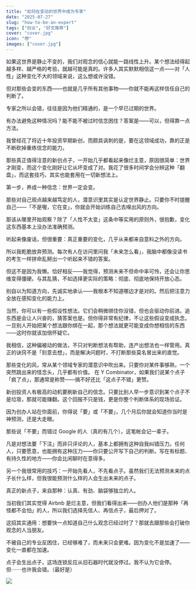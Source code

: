 ```yaml
---
title: "如何在变动的世界中成为专家"
date: "2025-07-27"
slug: "how-to-be-an-expert"
tags: ["创业", "好文推荐"]
cover: "cover.jpg"
icon: "😎"
images: ["cover.jpg"]
---
```

如果这世界是静止不变的，我们对观念的信心就能一路线性上升。某个想法经得起越多样、越严格的考验，就越可能是真的。许多人其实默默相信这一点——对「人性」这种变化不大的领域来说，这么想或许没错。



但对那些会变的东西——也就是几乎所有其他事物——你就不能再这样信任自己的判断了。



专家之所以会错，往往是因为他们精通的，是一个早已过期的世界。



有办法避免这种情况吗？能不能不被过时信念困住？答案是——可以，但得靠一点方法。



我曾经花了将近十年投资早期新创，而颇具讽刺的是，要在这领域成功，靠的正是不断砍掉重练信念的能力。



那些真正值得注意的新创点子，一开始几乎都看起来像烂主意，原因很简单：世界才刚变，而这个变化刚好让它从坏变成了对。我花了很多时间学会分辨这种「翻盘」，而这套技巧，其实也能套用在一切新想法上。



第一步，养成一种信念：世界一定会变。



那些对自己观点越来越笃定的人，潜意识里其实是认定世界静止。只要你不时提醒自己——「不是喔，它在变」，你就会开始训练自己去嗅出风的方向。



那该从哪里开始观察？除了「人性不太变」这条中等实用的原则外，很抱歉，变化这东西基本上没办法准确预测。



听起来像废话，但很重要：真正重要的变化，几乎从来都来自意料之外的方向。



所以我乾脆放弃预测。每次有人在访问里问我「未来怎么看」，我脑中都像没读书的考生一样拼命乱掰出一个听起来不错的答案。



但这不是因为我懒。恰好相反——我觉得，预测未来不但命中率可怜，还会让你思维变得僵硬。与其乱猜，不如选择更实际的策略：彻底、彻底地保持开放心态。



别自以为知道方向，先诚实地承认——我根本不知道哪边才是对的。然后把注意力全放在感知变化的能力上。



当然，你可以有一些假设性想法。它们会稍微绑住你没错，但也会驱动你前进。追东西是会让人兴奋的，猜答案也是。但你得非常有纪律，不让这些假设变成执念。
一旦别人开始把某个想法跟你绑在一起，那个想法就更可能变成你想相信的东西——这时你就该加倍怀疑它。



我相信，这种偏被动的做法，不只对判断想法有帮助，连产出想法也一样管用。真正的诀窍不是「刻意去想」，而是解决问题时，不打断那些莫名冒出来的直觉。



那些变化的风，常从某个领域专家的潜意识中吹出来。只要你对某件事够熟，一个突然跳出来的怪念头，几乎都有价值。
在 Y Combinator，如果我们说某个点子「疯了点」，那通常是称赞——搞不好还比「这点子不错」更赞。



新创投资人有极高的动机要刷新自己的信念。只要比别人早一步意识到某个点子不是垃圾，那就可能赚翻。这个回报不只是钱，更是你整个判断体系的现场验证。



因为创办人站在你面前，你得说「要」或「不要」，几个月后你就会知道你当时是神预测，还是大走眼。



那些说「不要」而错过 Google 的人（真的有几个），这笔帐会记一辈子。



凡是对想法要「下注」而非只评论的人，基本上都拥有这种自我纠错压力。任何人，只要愿意，也能拥有这种压力——你只要公开写下自己的判断。写在有标题、有持久性的地方——你会比闲聊时在意得多。



另一个我很常用的技巧：一开始先看人，不先看点子。虽然我们无法预测未来的点子长什么样，但我很能预测什么样的人会生出未来的点子。



真正的新点子，来自那种：认真、有劲、脑袋够独立的人。



当初我们其实觉得 Airbnb 是烂主意，但我们看得出来——创办人他们是那种「再怪都不会怕」的人，所以我们选择先信人、再信点子，最后押对了。



这招其实通用：想要快一点知道自己什么观念已经过时了？那就去跟那些会打破你观念的人当朋友。



不被自己的专业反困住，已经够难了，而未来只会更难。因为变化不是加速了——变化一直都在加速。



点子会生出点子，这场连锁反应从旧石器时代就没停过。我不认为它会停。
但⋯⋯也许我会错。（最好是）




![](https://prod-files-secure.s3.us-west-2.amazonaws.com/112d0858-5090-4d34-a606-b75eb8d65fd2/46476355-9cf3-4e99-9b7a-3531bc426380/1000202064.png?X-Amz-Algorithm=AWS4-HMAC-SHA256&X-Amz-Content-Sha256=UNSIGNED-PAYLOAD&X-Amz-Credential=ASIAZI2LB466VFCFY5CK%2F20251018%2Fus-west-2%2Fs3%2Faws4_request&X-Amz-Date=20251018T083616Z&X-Amz-Expires=3600&X-Amz-Security-Token=IQoJb3JpZ2luX2VjEA8aCXVzLXdlc3QtMiJGMEQCIGekQGoUBrZSpW6QbTaNe%2BVW54NrsiOVPUEeIKHyi8ZoAiB43joF0BEpuMWcAHa4GkZH4VGCgP1QsMEArYD3ssI9byqIBAi4%2F%2F%2F%2F%2F%2F%2F%2F%2F%2F8BEAAaDDYzNzQyMzE4MzgwNSIMX7KS482GnTXDmFUKKtwDtuh4R3EHCQ87rsSS8oONCxSbLfUaOYTQDTqey9Q0vtSMWpf8TI%2Fg7nVyaoeg9mTGEvkl04lt3EYcOI9qkeyjym8Mj7cR5ie3CnOxmhVHF1W6DeZa1bEMfa%2F0Wm3yigKfJbS6MYU27ZFxCDv5QKMzmcDIwzVXM2SNc%2BKUsBTynyNPcuH7%2Bvt7tdGb7d%2BaqLiEHy%2B1%2BHLjoT6%2B3oZfRbKqL1JU3Hk2FvXaprku3iQJbp6wCyLpUrolBKfm%2F44QfQsXCwyayzwUDTw7YfALLEsUD6mVZ4GRizZtmk2W%2BIuVm1Nn%2FqT0QImymGWDNXt7JbJhxXqjXZstxVc7%2BFX69GeAaU1Nenn1moMCYxBLwdHe%2BTEWotscV%2BtXOmxvm6h7NQTomg7lxvkHukNMZ7g58hKCbKm3LRH7KZVBOKED%2FuEooEEK67050C4hdmSnT8zHwczry5lU9fGI0uXnMVLrETrMoigxcBQz159Ccc2PnEWZ7t2sd57%2F4zr8fZUUxE1QWUIMFGzj832zBdQ%2BAxS4gBOaIv7KgdVbfvs3dmSZeNFxkfbQbZIEOadBxfaiDQgCccsKwA%2Ff0CofKdb4G7FoQl%2BC2QLZpmEXLwuJ6kewH%2FDp8c1jU9MHosxLGywXtvMwkeXMxwY6pgE1XV3QuqIsoWSY0Ajo1c3hOGh5BzBLZbuIJg9XuEe7xowTeypdYxo%2BG%2FaN2NDTiEOD1XqVQNs2u%2FWZwJHIT5SEMbddQ%2F0m%2FJPTOaPOphvEG7fvuC2n8AmiK%2F5bnPO4%2BhBEfpezA6%2FuR3Pf%2B0CyhEn%2BvjuJeLBYx2C2SeAqn7bdXIpSAs1W08Ohu1CjVLgFCR1niQ%2FGSQP05xlly6sj6rslLKDfH%2Bj0&X-Amz-Signature=5732866a1fd486c9db5e839b6acda7465f128711bb507f366f39179154972696&X-Amz-SignedHeaders=host&x-amz-checksum-mode=ENABLED&x-id=GetObject)

